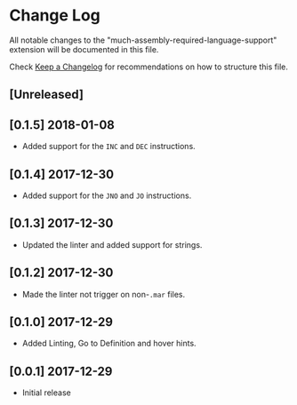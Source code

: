 # Change Log

All notable changes to the "much-assembly-required-language-support" extension will be documented in this file.

Check [Keep a Changelog](http://keepachangelog.com/) for recommendations on how to structure this file.

## [Unreleased]

## [0.1.5] 2018-01-08

- Added support for the `INC` and `DEC` instructions.

## [0.1.4] 2017-12-30

- Added support for the `JNO` and `JO` instructions.

## [0.1.3] 2017-12-30

- Updated the linter and added support for strings.

## [0.1.2] 2017-12-30

- Made the linter not trigger on non-`.mar` files.

## [0.1.0] 2017-12-29

- Added Linting, Go to Definition and hover hints.


## [0.0.1] 2017-12-29

- Initial release
